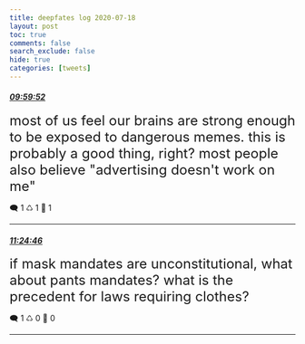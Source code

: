 ```yaml
---
title: deepfates log 2020-07-18
layout: post
toc: true
comments: false
search_exclude: false
hide: true
categories: [tweets]
---
```



#### <a href = "https://twitter.com/deepfates/status/1284518255759994880">*09:59:52*</a>

<font size="5">most of us feel our brains are strong enough to be exposed to dangerous memes. this is probably a good thing, right?  most people also believe "advertising doesn't work on me"</font>



🗨️ 1 ♺ 1 🤍  1   

---
    
#### <a href = "https://twitter.com/deepfates/status/1284539625038438400">*11:24:46*</a>

<font size="5">if mask mandates are unconstitutional, what about pants mandates?  what is the precedent for laws requiring clothes?</font>



🗨️ 1 ♺ 0 🤍  0   

---
    
            


